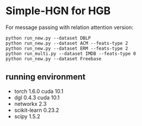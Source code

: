 # Simple-HGN for HGB

For message passing with relation attention version:

```
python run_new.py --dataset DBLP
python run_new.py --dataset ACM --feats-type 2
python run_new.py --dataset ERM --feats-type 2
python run_multi.py --dataset IMDB --feats-type 0
python run_new.py --dataset Freebase
```

## running environment

* torch 1.6.0 cuda 10.1
* dgl 0.4.3 cuda 10.1
* networkx 2.3
* scikit-learn 0.23.2
* scipy 1.5.2
